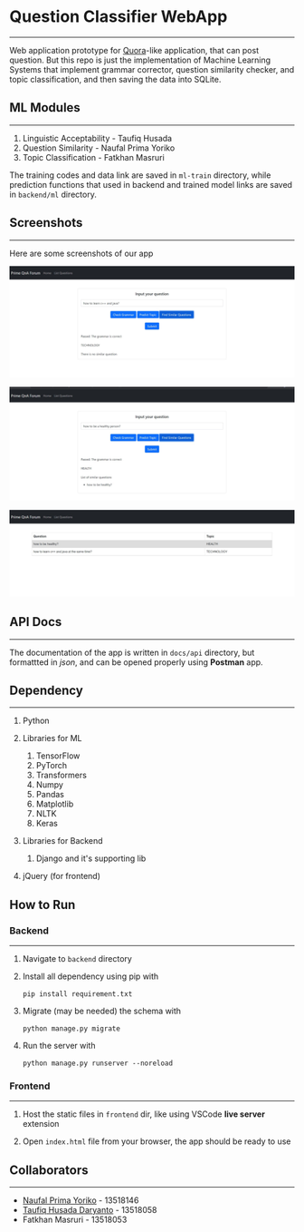 # Question Classifier WebApp
-------

Web application prototype for [Quora](https://quora.com)-like application, that can post question. But this repo is just the implementation of Machine Learning Systems that implement grammar corrector, question similarity checker, and topic classification, and then saving the data into SQLite.

## ML Modules
-------

1. Linguistic Acceptability - Taufiq Husada
2. Question Similarity - Naufal Prima Yoriko
3. Topic Classification - Fatkhan Masruri

The training codes and data link are saved in `ml-train` directory, while prediction functions that used in backend and trained model links are saved in `backend/ml` directory.

## Screenshots
------

Here are some screenshots of our app

![main-page](docs/screenshots/sc-webapp-1.jpg)

![main-page-2](docs/screenshots/sc-webapp-2.jpg)

![list-page](docs/screenshots/sc-webapp-3.jpg)

## API Docs
------

The documentation of the app is written in `docs/api` directory, but formattted in *json*, and can be opened properly using **Postman** app. 

## Dependency
-------

1. Python

2. Libraries for ML
   1. TensorFlow
   2. PyTorch
   3. Transformers
   4. Numpy
   5. Pandas
   6. Matplotlib
   7. NLTK
   8. Keras

3. Libraries for Backend
   1. Django and it's supporting lib

4. jQuery (for frontend)

## How to Run

### Backend
-------

1. Navigate to `backend` directory
   
2. Install all dependency using pip with 
    ```
    pip install requirement.txt
    ```

3. Migrate (may be needed) the schema with
    ```
    python manage.py migrate
    ```

4. Run the server with 
    ```
    python manage.py runserver --noreload
    ```

### Frontend
-------

1. Host the static files in `frontend` dir, like using VSCode **live server** extension
   
2. Open `index.html` file from your browser, the app should be ready to use

## Collaborators
-------

- [Naufal Prima Yoriko](https://github.com/primayoriko) -  13518146
- [Taufiq Husada Daryanto](https://github.com/taufiqhusada) -  13518058
- Fatkhan Masruri -  13518053
 